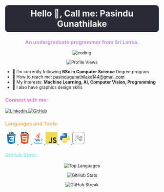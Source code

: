 <h1 align="center" style="color: #f8f8f2; background: #282a36; padding: 10px; border-radius: 10px;">Hello 👋, Call me: Pasindu Gunathilake</h1>
<h3 align="center" style="color: #bd93f9;">An undergraduate programmer from Sri Lanka.</h3>

<p align="center">
  <img src="https://gifdb.com/images/high/coding-animated-laptop-flow-stream-ja04010rm5o68zfk.gif" alt="coding" width="400">
</p>

<p align="center">
  <img src="https://komarev.com/ghpvc/?username=pasindugunathilake&label=Profile%20views&color=bd93f9&style=flat" alt="Profile Views" />
</p>

- 🌱 I’m currently following **BSc in Computer Science** Degree program
- 📧 How to reach me: <a href="mailto:pasindugunathilake144@gmail.com" style="color: #50fa7b;">pasindugunathilake144@gmail.com</a>
- 🌟 My Interests: **Machine Learning, AI, Computer Vision, Programming**
- 🎨 I also have graphics design skills


<h3 align="left" style="color: #ff79c6;">Connect with me:</h3>
<p align="left">
  <a href="https://linkedin.com/in/pasindu-gunathilake-aab259260" target="_blank">
    <img align="center" src="https://raw.githubusercontent.com/rahuldkjain/github-profile-readme-generator/master/src/images/icons/Social/linked-in-alt.svg" alt="LinkedIn" height="30" width="40" />
  </a>
  <a href="https://github.com/pasindugunathilake" target="_blank">
    <img align="center" src="https://raw.githubusercontent.com/rahuldkjain/github-profile-readme-generator/master/src/images/icons/Social/github.svg" alt="GitHub" height="30" width="40" />
  </a>
</p>

<h3 align="left" style="color: #ffb86c;">Languages and Tools:</h3>
<p align="left">
  <a href="https://www.w3schools.com/css/" target="_blank" rel="noreferrer">
    <img src="https://raw.githubusercontent.com/devicons/devicon/master/icons/css3/css3-original-wordmark.svg" alt="CSS3" width="40" height="40" />
  </a>
  <a href="https://www.w3.org/html/" target="_blank" rel="noreferrer">
    <img src="https://raw.githubusercontent.com/devicons/devicon/master/icons/html5/html5-original-wordmark.svg" alt="HTML5" width="40" height="40" />
  </a>
  <a href="https://www.java.com" target="_blank" rel="noreferrer">
    <img src="https://raw.githubusercontent.com/devicons/devicon/master/icons/java/java-original.svg" alt="Java" width="40" height="40" />
  </a>
  <a href="https://developer.mozilla.org/en-US/docs/Web/JavaScript" target="_blank" rel="noreferrer">
    <img src="https://raw.githubusercontent.com/devicons/devicon/master/icons/javascript/javascript-original.svg" alt="JavaScript" width="40" height="40" />
  </a>
  <a href="https://www.python.org" target="_blank" rel="noreferrer">
    <img src="https://raw.githubusercontent.com/devicons/devicon/master/icons/python/python-original.svg" alt="Python" width="40" height="40" />
  </a>
  <a href="https://www.photoshop.com/en" target="_blank" rel="noreferrer">
    <img src="https://raw.githubusercontent.com/devicons/devicon/master/icons/photoshop/photoshop-line.svg" alt="Photoshop" width="40" height="40" />
  </a>
</p>

<h3 align="left" style="color: #8be9fd;">GitHub Stats:</h3>
<p align="center">
  <img src="https://github-readme-stats.vercel.app/api/top-langs?username=pasindugunathilake&show_icons=true&locale=en&layout=compact&theme=dracula" alt="Top Languages" />
</p>
<p align="center">
  <img src="https://github-readme-stats.vercel.app/api?username=pasindugunathilake&show_icons=true&locale=en&theme=dracula" alt="GitHub Stats" />
</p>
<p align="center">
  <img src="https://nirzak-streak-stats.vercel.app/?user=pasindugunathilake&theme=dracula" alt="GitHub Streak" />
</p>


